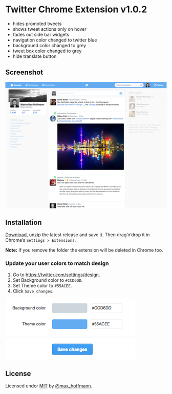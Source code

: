 # Twitter Chrome Extension v1.0.2

- hides promoted tweets
- shows tweet actions only on hover
- fades out side bar widgets
- navigation color changed to twitter blue
- background color changed to grey
- tweet box color changed to grey
- hide translate button

## Screenshot

![screenshot](screenshot.png)

## Installation

[Download](https://github.com/maxhoffmann/twitter-chrome-extension/archive/master.zip), unzip the latest release and save it. Then drag’n’drop it in Chrome’s `Settings > Extensions`.

__Note:__ If you remove the folder the extension will be deleted in Chrome too.

### Update your user colors to match design

1. Go to https://twitter.com/settings/design.
2. Set Background color to `#CCD6DD`.
3. Set Theme color to `#55ACEE`.
4. Click `Save changes`.

![user colors](usercolors.png)

## License

Licensed under [MIT](LICENSE) by [@max_hoffmann](https://twitter.com/max_hoffmann).
